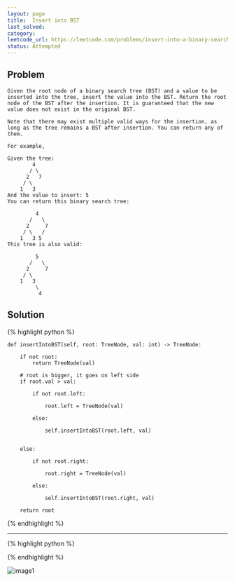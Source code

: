 ```yaml
---
layout: page
title:  Insert into BST
last_solved: 
category: 
leetcode_url: https://leetcode.com/problems/insert-into-a-binary-search-tree
status: Attempted
---
```


Problem
-------

```
Given the root node of a binary search tree (BST) and a value to be inserted into the tree, insert the value into the BST. Return the root node of the BST after the insertion. It is guaranteed that the new value does not exist in the original BST.

Note that there may exist multiple valid ways for the insertion, as long as the tree remains a BST after insertion. You can return any of them.

For example, 

Given the tree:
        4
       / \
      2   7
     / \
    1   3
And the value to insert: 5
You can return this binary search tree:

         4
       /   \
      2     7
     / \   /
    1   3 5
This tree is also valid:

         5
       /   \
      2     7
     / \   
    1   3
         \
          4
```

Solution
----------



{% highlight python %}

    def insertIntoBST(self, root: TreeNode, val: int) -> TreeNode:
        
        if not root:
            return TreeNode(val)
        
        # root is bigger, it goes on left side
        if root.val > val:
            
            if not root.left:
                
                root.left = TreeNode(val)
            
            else:
                
                self.insertIntoBST(root.left, val)
        
        
        else:
            
            if not root.right:
                
                root.right = TreeNode(val)
            
            else:
                
                self.insertIntoBST(root.right, val)
        
        return root


{% endhighlight %}

______________



{% highlight python %}


{% endhighlight %}

![image1]()